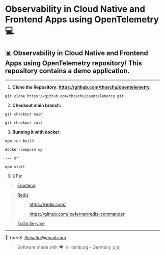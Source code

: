 # Observability in Cloud Native and Frontend Apps using OpenTelemetry 💻

## 📊 Observability in Cloud Native and Frontend Apps using OpenTelemetry repository! This repository contains a demo application.

---

1. **Clone the Repository: https://github.com/thoschu/opentelemetry** 

```
git clone https://github.com/thoschu/opentelemetry.git
```

2. **Checkout main branch:** 

```
git checkout main

git checkout init
```

3. **Running it with docker:** 
```
npm run build 

docker-compose up

--- or

npm start
```

3. **UI´s:**
> [Frontend](http://localhost:8080/)

> [Redis](http://localhost:8088/)
> > https://redis.com/
>
> > https://github.com/joeferner/redis-commander

> [ToDo Service](http://localhost:8081/todos)
---

📯
*Tom S.*
*thoschu@gmail.com*

> Software made with ❤️ in Hamburg - Germany 🇩🇪
